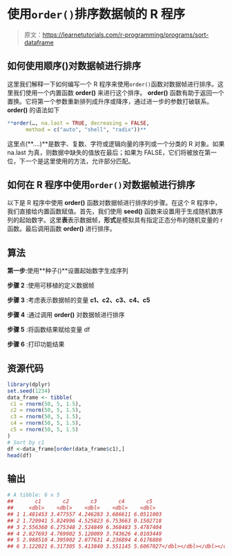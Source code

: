 # 使用`order()`排序数据帧的 R 程序

> 原文：<https://learnetutorials.com/r-programming/programs/sort-dataframe>

## 如何使用顺序()对数据帧进行排序

这里我们解释一下如何编写一个 R 程序来使用`order()`函数对数据帧进行排序。这里我们使用一个内置函数 **order()** 来进行这个排序。 **order()** 函数有助于返回一个置换。它将第一个参数重新排列成升序或降序，通过进一步的参数打破联系。 **order()** 的语法如下

```r
**order(…, na.last = TRUE, decreasing = FALSE,
      method = c("auto", "shell", "radix"))** 

```

这里点(**....)**是数字、复数、字符或逻辑向量的序列或一个分类的 R 对象。如果 na.last 为真，则数据中缺失的值放在最后；如果为 FALSE，它们将被放在第一位，下一个是这里使用的方法，允许部分匹配。

## 如何在 R 程序中使用`order()`对数据帧进行排序

以下是 R 程序中使用 **order()** 函数对数据帧进行排序的步骤。在这个 R 程序中，我们直接给内置函数赋值。首先，我们使用 **seed()** 函数来设置用于生成随机数序列的起始数字。这里**表**表示数据帧，**形式**是模拟具有指定正态分布的随机变量的 r 函数。最后调用函数 **order()** 进行排序。

## 算法

**第一步**:使用**种子()**设置起始数字生成序列

**步骤 2** :使用可移植的定义数据帧

**步骤 3** :考虑表示数据帧的变量 **c1、c2、c3、c4、c5**

**步骤 4** :通过调用 **order()** 对数据帧进行排序

**步骤 5** :将函数结果赋给变量 df

**步骤 6** :打印功能结果

## 资源代码

```r
library(dplyr)
set.seed(1234)
data_frame <- tibble(  
 c1 = rnorm(50, 5, 1.5),   
 c2 = rnorm(50, 5, 1.5),  
 c3 = rnorm(50, 5, 1.5),
 c4 = rnorm(50, 5, 1.5),  
 c5 = rnorm(50, 5, 1.5)
)
# Sort by c1
df <-data_frame[order(data_frame$c1),]
head(df)

```

## 输出

```r
# A tibble: 6 x 5
##       c1       c2       c3       c4       c5
##     <dbl>    <dbl>    <dbl>    <dbl>    <dbl>
## 1 1.481453 3.477557 4.246283 3.686611 6.0511003
## 2 1.729941 5.824996 4.525823 6.753663 0.1502718
## 3 2.556360 6.275348 2.524849 6.368483 5.4787404
## 4 2.827693 4.769902 5.120089 3.743626 4.0103449
## 5 2.988510 4.395902 2.077631 4.236894 4.6176880
## 6 3.122021 6.317305 5.413840 3.551145 5.6067027</dbl></dbl></dbl></dbl></dbl>
```